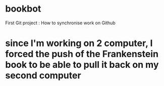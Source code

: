 # bookbot
First Git project : How to synchronise work on Github
# since I'm working on 2 computer, I forced the push of the Frankenstein book to be able to pull it back on my second computer
